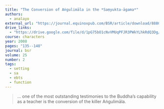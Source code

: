 ```yaml
---
title: "The Conversion of Aṅgulimāla in the *Saṃyukta-āgama*"
authors:
  - analayo
external_url: "https://journal.equinoxpub.com/BSR/article/download/8880/10334"
drive_links:
  - "https://drive.google.com/file/d/1pG75bO1cNvVMUqPFJR3PWkYLhkRdQ3Dg/view?usp=drivesdk"
course: characters
year: 2008
pages: "135--148"
journal: bsr
volume: 25
number: 2
tags:
  - setting
  - sa
  - ebts
  - function
---
```


> … one of the most outstanding testimonies to the Buddha’s capability as a teacher is the conversion of the killer Aṅgulimāla.
